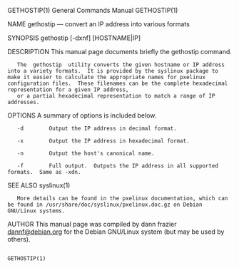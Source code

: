 GETHOSTIP(1)                                                                                                                                    General Commands Manual                                                                                                                                    GETHOSTIP(1)

NAME
       gethostip — convert an IP address into various formats

SYNOPSIS
       gethostip [-dxnf]  [HOSTNAME|IP]

DESCRIPTION
       This manual page documents briefly the gethostip command.

       The  gethostip  utility converts the given hostname or IP address into a variety formats.  It is provided by the syslinux package to make it easier to calculate the appropriate names for pxelinux configuration files.  These filenames can be the complete hexadecimal representation for a given IP address,
       or a partial hexadecimal representation to match a range of IP addresses.

OPTIONS
       A summary of options is included below.

       -d        Output the IP address in decimal format.

       -x        Output the IP address in hexadecimal format.

       -n        Output the host's canonical name.

       -f        Full output.  Outputs the IP address in all supported formats.  Same as -xdn.

SEE ALSO
       syslinux(1)

       More details can be found in the pxelinux documentation, which can be found in /usr/share/doc/syslinux/pxelinux.doc.gz on Debian GNU/Linux systems.

AUTHOR
       This manual page was compiled by dann frazier <dannf@debian.org> for the Debian GNU/Linux system (but may be used by others).

                                                                                                                                                                                                                                                                                                           GETHOSTIP(1)

